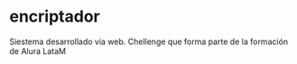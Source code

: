 # encriptador
Siestema desarrollado vía web.
Chellenge que forma parte de la formación de Alura LataM

